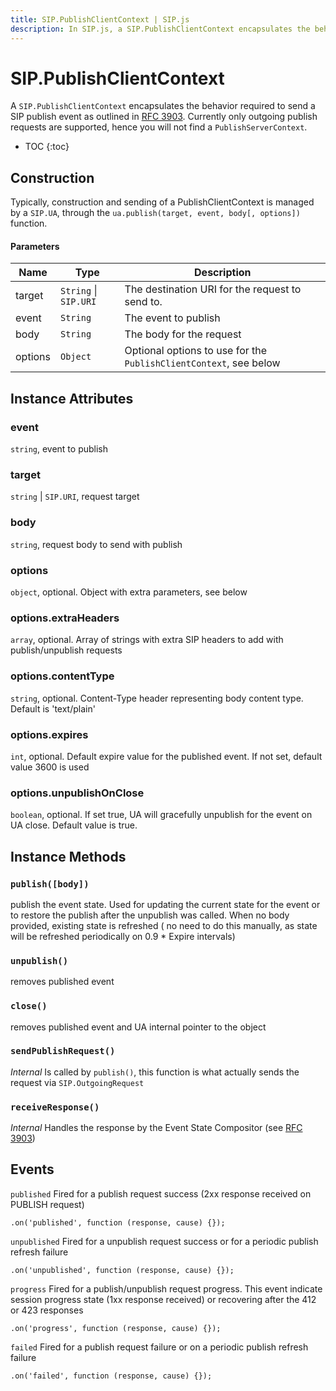 ```yaml
---
title: SIP.PublishClientContext | SIP.js
description: In SIP.js, a SIP.PublishClientContext encapsulates the behavior required to send a refer, as well as handle responses and retransmissions of that refer.
---
```

# SIP.PublishClientContext

A `SIP.PublishClientContext` encapsulates the behavior required to send a SIP publish event as outlined in [RFC 3903](https://www.ietf.org/rfc/rfc3903.txt). Currently only outgoing publish requests are supported, hence you will not find a `PublishServerContext`.

* TOC
{:toc}

## Construction

Typically, construction and sending of a PublishClientContext is managed by a `SIP.UA`, through the `ua.publish(target, event, body[, options])` function.

#### Parameters

Name | Type | Description
-----|------|-------------
target | `String` &#124; `SIP.URI` | The destination URI for the request to send to.
event | `String` | The event to publish
body | `String` | The body for the request
options| `Object` | Optional options to use for the `PublishClientContext`, see below

## Instance Attributes

### event

`string`, event to publish

### target

`string` | `SIP.URI`, request target

### body

 `string`, request body to send with publish

### options

`object`, optional. Object with extra parameters, see below

### options.extraHeaders

`array`, optional. Array of strings with extra SIP headers to add with publish/unpublish requests

### options.contentType

`string`, optional. Content-Type header representing body content type. Default is 'text/plain'

### options.expires

`int`, optional. Default expire value for the published event. If not set, default value 3600 is used

### options.unpublishOnClose

`boolean`, optional. If set true, UA will gracefully unpublish for the event on UA close. Default value is true.

## Instance Methods

### `publish([body])`
publish the event state. Used for updating the current state for the event or to restore the publish after the unpublish was called. When no body provided, existing state is refreshed ( no need to do this manually, as state will be refreshed periodically on 0.9 * Expire intervals)

### `unpublish()`
removes published event

### `close()`
removes published event and UA internal pointer to the object

### `sendPublishRequest()`
*Internal* Is called by `publish()`, this function is what actually sends the request via `SIP.OutgoingRequest`

### `receiveResponse()`
*Internal* Handles the response by the Event State Compositor (see [RFC 3903](https://www.ietf.org/rfc/rfc3903.txt))

## Events

`published` Fired for a publish request success (2xx response received on PUBLISH request)
```
.on('published', function (response, cause) {});
```

`unpublished` Fired for a unpublish request success or for a periodic publish refresh failure
```
.on('unpublished', function (response, cause) {});
```

`progress` Fired for a publish/unpublish request progress. This event indicate session progress state (1xx response received) or recovering after the 412 or 423 responses
```
.on('progress', function (response, cause) {});
```

`failed` Fired for a publish request failure or on a periodic publish refresh failure
```
.on('failed', function (response, cause) {});
```

